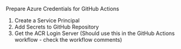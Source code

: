 Prepare Azure Credentials for GitHub Actions
1. Create a Service Principal
2. Add Secrets to GitHub Repository
3. Get the ACR Login Server (Should use this in the GitHub Actions workflow - check the workflow comments)

